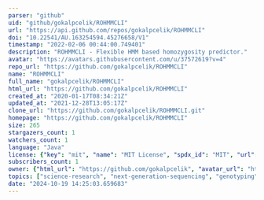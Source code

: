 ```yaml
---
parser: "github"
uid: "github/gokalpcelik/ROHMMCLI"
url: "https://api.github.com/repos/gokalpcelik/ROHMMCLI"
doi: "10.22541/AU.163254594.45276658/V1"
timestamp: "2022-02-06 00:44:00.749401"
description: "ROHMMCLI - Flexible HMM based homozygosity predictor."
avatar: "https://avatars.githubusercontent.com/u/37572619?v=4"
repo_url: "https://github.com/gokalpcelik/ROHMMCLI"
name: "ROHMMCLI"
full_name: "gokalpcelik/ROHMMCLI"
html_url: "https://github.com/gokalpcelik/ROHMMCLI"
created_at: "2020-01-17T08:34:21Z"
updated_at: "2021-12-28T13:05:17Z"
clone_url: "https://github.com/gokalpcelik/ROHMMCLI.git"
homepage: "https://github.com/gokalpcelik/ROHMMCLI"
size: 265
stargazers_count: 1
watchers_count: 1
language: "Java"
license: {"key": "mit", "name": "MIT License", "spdx_id": "MIT", "url": "https://api.github.com/licenses/mit", "node_id": "MDc6TGljZW5zZTEz"}
subscribers_count: 1
owner: {"html_url": "https://github.com/gokalpcelik", "avatar_url": "https://avatars.githubusercontent.com/u/37572619?v=4", "login": "gokalpcelik", "type": "User"}
topics: ["science-research", "next-generation-sequencing", "genotyping", "homozygosity"]
date: "2024-10-19 14:25:03.659683"
---
```

